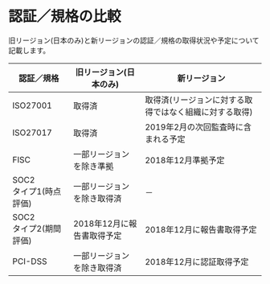 # 認証／規格の比較

旧リージョン(日本のみ)と新リージョンの認証／規格の取得状況や予定について記載します。

| 認証／規格                  | 旧リージョン(日本のみ)     | 新リージョン                                           |
| --------------------------- | -------------------------- | ------------------------------------------------------ |
| ISO27001                    | 取得済                     | 取得済(リージョンに対する取得ではなく組織に対する取得) |
| ISO27017                    | 取得済                     | 2019年2月の次回監査時に含まれる予定                    |
| FISC                        | 一部リージョンを除き準拠   | 2018年12月準拠予定                                     |
| SOC2<br />タイプ1(時点評価) | 一部リージョンを除き取得済 | －                                                     |
| SOC2<br />タイプ2(期間評価) | 2018年12月に報告書取得予定 | 2018年12月に報告書取得予定                             |
| PCI-DSS                     | 一部リージョンを除き取得済 | 2018年12月に認証取得予定                               |

